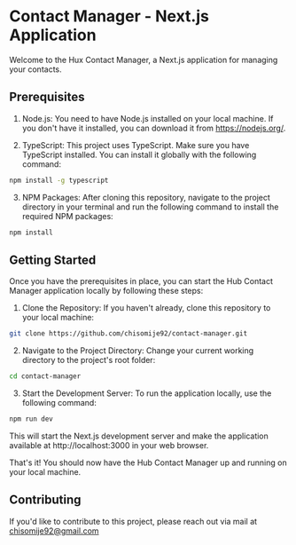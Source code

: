 
# Contact Manager - Next.js Application

Welcome to the Hux Contact Manager, a Next.js application for managing your contacts.


## Prerequisites
1. Node.js: You need to have Node.js installed on your local machine. If you don't have it installed, you can download it from https://nodejs.org/.

2. TypeScript: This project uses TypeScript. Make sure you have TypeScript installed. You can install it globally with the following command:

```sh
npm install -g typescript
```
3. NPM Packages: After cloning this repository, navigate to the project directory in your terminal and run the following command to install the required NPM packages:

```sh
npm install
```



## Getting Started

Once you have the prerequisites in place, you can start the Hub Contact Manager application locally by following these steps:

1. Clone the Repository: If you haven't already, clone this repository to your local machine:

```sh
git clone https://github.com/chisomije92/contact-manager.git
```

2. Navigate to the Project Directory: Change your current working directory to the project's root folder:

```sh
cd contact-manager
```

3. Start the Development Server: To run the application locally, use the following command:

```sh
npm run dev
```

This will start the Next.js development server and make the application available at http://localhost:3000 in your web browser.

That's it! You should now have the Hub Contact Manager up and running on your local machine.

## Contributing
If you'd like to contribute to this project, please reach out via mail at chisomije92@gmail.com

